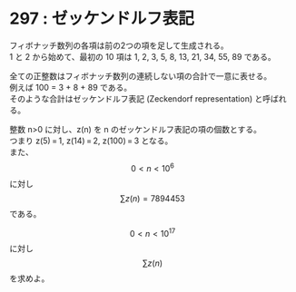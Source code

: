 # 297 : ゼッケンドルフ表記

フィボナッチ数列の各項は前の2つの項を足して生成される。\
1 と 2 から始めて、最初の 10 項は 1, 2, 3, 5, 8, 13, 21, 34, 55, 89 である。

全ての正整数はフィボナッチ数列の連続しない項の合計で一意に表せる。\
例えば 100 = 3 + 8 + 89 である。\
そのような合計はゼッケンドルフ表記 (Zeckendorf representation) と呼ばれる。

整数 n>0 に対し、z(n) を n のゼッケンドルフ表記の項の個数とする。\
つまり z(5) = 1, z(14) = 2, z(100) = 3 となる。\
また、$$0<n<10^6$$に対し$$\sum z(n) = 7894453$$である。

$$0<n<10^{17}$$に対し$$\sum z(n)$$を求めよ。
